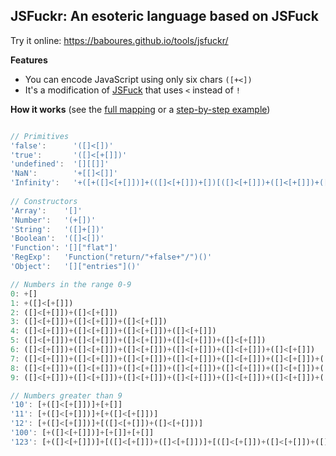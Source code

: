 ## JSFuckr: An esoteric language based on JSFuck

Try it online: https://baboures.github.io/tools/jsfuckr/

**Features**
- You can encode JavaScript using only six chars `([+<])`
- It's a modification of [JSFuck](http://jsfuck.com) that uses `<` instead of `!`

**How it works** (see the [full mapping](https://github.com/baboures/JSFuckr/blob/master/MAPPING.json) or a [step-by-step example](https://github.com/aemkei/jsfuck/issues/122#issuecomment-1164710384))

```js

// Primitives
'false':      '([]<[])'
'true':       '([]<[+[]])'
'undefined':  '[][[]]'
'NaN':        '+[[]<[]]'
'Infinity':   '+([+([]<[+[]])]+(([]<[+[]])+[])[([]<[+[]])+([]<[+[]])+([]<[+[]])]+[+([]<[+[]])]+[+[]]+[+[]]+[+[]])' // +"1e1000"
  
// Constructors
'Array':    '[]'
'Number':   '(+[])'
'String':   '([]+[])'
'Boolean':  '([]<[])'
'Function': '[]["flat"]'
'RegExp':   'Function("return/"+false+"/")()'
'Object':   '[]["entries"]()'

// Numbers in the range 0-9
0: +[]
1: +([]<[+[]])
2: ([]<[+[]])+([]<[+[]])
3: ([]<[+[]])+([]<[+[]])+([]<[+[]])
4: ([]<[+[]])+([]<[+[]])+([]<[+[]])+([]<[+[]])
5: ([]<[+[]])+([]<[+[]])+([]<[+[]])+([]<[+[]])+([]<[+[]])
6: ([]<[+[]])+([]<[+[]])+([]<[+[]])+([]<[+[]])+([]<[+[]])+([]<[+[]])
7: ([]<[+[]])+([]<[+[]])+([]<[+[]])+([]<[+[]])+([]<[+[]])+([]<[+[]])+([]<[+[]])
8: ([]<[+[]])+([]<[+[]])+([]<[+[]])+([]<[+[]])+([]<[+[]])+([]<[+[]])+([]<[+[]])+([]<[+[]])
9: ([]<[+[]])+([]<[+[]])+([]<[+[]])+([]<[+[]])+([]<[+[]])+([]<[+[]])+([]<[+[]])+([]<[+[]])+([]<[+[]])

// Numbers greater than 9
'10': [+([]<[+[]])]+[+[]]
'11': [+([]<[+[]])]+[+([]<[+[]])]
'12': [+([]<[+[]])]+[([]<[+[]])+([]<[+[]])]
'100': [+([]<[+[]])]+[+[]]+[+[]]
'123': [+([]<[+[]])]+[([]<[+[]])+([]<[+[]])]+[([]<[+[]])+([]<[+[]])+([]<[+[]])]
```
